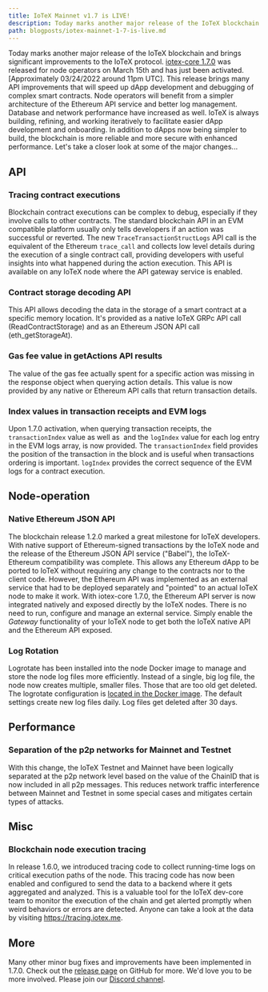 ```yaml
---
title: IoTeX Mainnet v1.7 is LIVE!
description: Today marks another major release of the IoTeX blockchain and brings significant improvements to the IoTeX protocol.
path: blogposts/iotex-mainnet-1-7-is-live.md
---
```


Today marks another major release of the IoTeX blockchain and brings significant improvements to the IoTeX protocol. [iotex-core 1.7.0](https://github.com/iotexproject/iotex-core) was released for node operators on March 15th and has just been activated. [Approximately 03/24/2022 around 11pm UTC]. This release brings many API improvements that will speed up dApp development and debugging of complex smart contracts. Node operators will benefit from a simpler architecture of the Ethereum API service and better log management. Database and network performance have increased as well. IoTeX is always building, refining, and working iteratively to facilitate easier dApp development and onboarding. In addition to dApps now being simpler to build, the blockchain is more reliable and more secure with enhanced performance. Let's take a closer look at some of the major changes...

## API

### Tracing contract executions

Blockchain contract executions can be complex to debug, especially if they involve calls to other contracts. The standard blockchain API in an EVM compatible platform usually only tells developers if an action was successful or reverted. The new `TraceTransactionStructLogs` API call is the equivalent of the Ethereum `trace_call` and collects low level details during the execution of a single contract call, providing developers with useful insights into what happened during the action execution. This API is available on any IoTeX node where the API gateway service is enabled.

### Contract storage decoding API

This API allows decoding the data in the storage of a smart contract at a specific memory location. It's provided as a native IoTeX GRPc API call (ReadContractStorage) and as an Ethereum JSON API call (eth_getStorageAt).

### Gas fee value in getActions API results

The value of the gas fee actually spent for a specific action was missing in the response object when querying action details. This value is now provided by any native or Ethereum API calls that return transaction details.

### Index values in transaction receipts and EVM logs

Upon 1.7.0 activation, when querying transaction receipts, the `transactionIndex` value as well as  and the `logIndex` value for each log entry in the EVM logs array, is now provided. The `transactionIndex` field provides the position of the transaction in the block and is useful when transactions ordering is important. `logIndex` provides the correct sequence of the EVM logs for a contract execution.

## Node-operation

### Native Ethereum JSON API

The blockchain release 1.2.0 marked a great milestone for IoTeX developers. With native support of Ethereum-signed transactions by the IoTeX node and the release of the Ethereum JSON API service ("Babel"), the IoTeX-Ethereum compatibility was complete. This allows any Ethereum dApp to be ported to IoTeX without requiring any change to the contracts nor to the client code. However, the Ethereum API was implemented as an external service that had to be deployed separately and "pointed" to an actual IoTeX node to make it work. With iotex-core 1.7.0, the Ethereum API server is now integrated natively and exposed directly by the IoTeX nodes. There is no need to run, configure and manage an external service. Simply enable the _Gateway_ functionality of your IoTeX node to get both the IoTeX native API and the Ethereum API exposed.

### Log Rotation

Logrotate has been installed into the node Docker image to manage and store the node log files more efficiently. Instead of a single, big log file, the node now creates multiple, smaller files. Those that are too old get deleted. The logrotate configuration is [located in the Docker image](https://github.com/iotexproject/iotex-bootstrap#iotex-delegate-manual). The default settings create new log files daily. Log files get deleted after 30 days.

## Performance

### Separation of the p2p networks for Mainnet and Testnet

With this change, the IoTeX Testnet and Mainnet have been logically separated at the p2p network level based on the value of the ChainID that is now included in all p2p messages. This reduces network traffic interference between Mainnet and Testnet in some special cases and mitigates certain types of attacks.

## Misc

### Blockchain node execution tracing

In release 1.6.0, we introduced tracing code to collect running-time logs on critical execution paths of the node. This tracing code has now been enabled and configured to send the data to a backend where it gets aggregated and analyzed. This is a valuable tool for the IoTeX dev-core team to monitor the execution of the chain and get alerted promptly when weird behaviors or errors are detected. Anyone can take a look at the data by visiting https://tracing.iotex.me.

## More

Many other minor bug fixes and improvements have been implemented in 1.7.0. Check out the [release page](https://github.com/iotexproject/iotex-core/releases) on GitHub for more. We'd love you to be more involved. Please join our [Discord channel](http://iotex.io/devdiscord).
